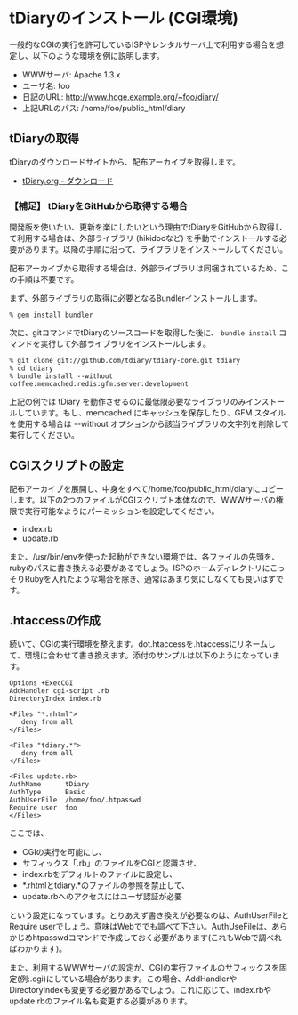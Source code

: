 tDiaryのインストール (CGI環境)
==============================

一般的なCGIの実行を許可しているISPやレンタルサーバ上で利用する場合を想定し、以下のような環境を例に説明します。

  - WWWサーバ: Apache 1.3.x
  - ユーザ名: foo
  - 日記のURL: http://www.hoge.example.org/~foo/diary/
  - 上記URLのパス: /home/foo/public\_html/diary

## tDiaryの取得

tDiaryのダウンロードサイトから、配布アーカイブを取得します。
  
 - [tDiary.org - ダウンロード](http://www.tdiary.org/20021112.html)

### 【補足】 tDiaryをGitHubから取得する場合

開発版を使いたい、更新を楽にしたいという理由でtDiaryをGitHubから取得して利用する場合は、外部ライブラリ (hikidocなど) を手動でインストールする必要があります。以降の手順に沿って、ライブラリをインストールしてください。

配布アーカイブから取得する場合は、外部ライブラリは同梱されているため、この手順は不要です。

まず、外部ライブラリの取得に必要となるBundlerインストールします。

```
% gem install bundler
```

次に、gitコマンドでtDiaryのソースコードを取得した後に、 `bundle install` コマンドを実行して外部ライブラリをインストールします。

```
% git clone git://github.com/tdiary/tdiary-core.git tdiary
% cd tdiary
% bundle install --without coffee:memcached:redis:gfm:server:development
```

上記の例では tDiary を動作させるのに最低限必要なライブラリのみインストールしています。もし、memcached にキャッシュを保存したり、GFM スタイルを使用する場合は --without オプションから該当ライブラリの文字列を削除して実行してください。

## CGIスクリプトの設定

配布アーカイブを展開し、中身をすべて/home/foo/public\_html/diaryにコピーします。以下の2つのファイルがCGIスクリプト本体なので、WWWサーバの権限で実行可能なようにパーミッションを設定してください。

  - index.rb
  - update.rb

また、/usr/bin/envを使った起動ができない環境では、各ファイルの先頭を、rubyのパスに書き換える必要があるでしょう。ISPのホームディレクトリにこっそりRubyを入れたような場合を除き、通常はあまり気にしなくても良いはずです。

## .htaccessの作成

続いて、CGIの実行環境を整えます。dot.htaccessを.htaccessにリネームして、環境に合わせて書き換えます。添付のサンプルは以下のようになっています。

```
Options +ExecCGI
AddHandler cgi-script .rb
DirectoryIndex index.rb

<Files "*.rhtml">
   deny from all
</Files>

<Files "tdiary.*">
   deny from all
</Files>

<Files update.rb>
AuthName      tDiary
AuthType      Basic
AuthUserFile  /home/foo/.htpasswd
Require user  foo
</Files>
```

ここでは、

  - CGIの実行を可能にし、
  - サフィックス「.rb」のファイルをCGIと認識させ、
  - index.rbをデフォルトのファイルに設定し、
  - *.rhtmlとtdiary.*のファイルの参照を禁止して、
  - update.rbへのアクセスにはユーザ認証が必要

という設定になっています。とりあえず書き換えが必要なのは、AuthUserFileとRequire userでしょう。意味はWebででも調べて下さい。AuthUseFileは、あらかじめhtpasswdコマンドで作成しておく必要があります(これもWebで調べればわかります)。

また、利用するWWWサーバの設定が、CGIの実行ファイルのサフィックスを固定(例:.cgi)にしている場合があります。この場合、AddHandlerやDirectoryIndexも変更する必要があるでしょう。これに応じて、index.rbやupdate.rbのファイル名も変更する必要があります。
